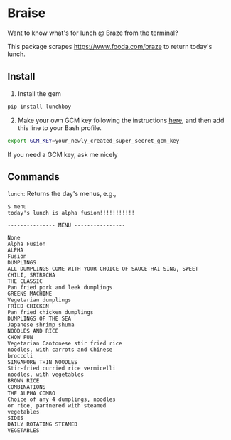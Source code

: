 # Braise

Want to know what's for lunch @ Braze from the terminal?

This package scrapes https://www.fooda.com/braze to return today's lunch.

## Install

1. Install the gem

```bash
pip install lunchboy
```

2. Make your own GCM key following the instructions [here](https://support.google.com/cloud/answer/6158862?hl=en), and then add this line to your Bash profile.

```bash
export GCM_KEY=your_newly_created_super_secret_gcm_key
```

If you need a GCM key, ask me nicely

## Commands

`lunch`: Returns the day's menus, e.g.,


```
$ menu
today's lunch is alpha fusion!!!!!!!!!!!

--------------- MENU ----------------

None
Alpha Fusion
ALPHA
Fusion
DUMPLINGS
ALL DUMPLINGS COME WITH YOUR CHOICE OF SAUCE-HAI SING, SWEET
CHILI, SRIRACHA
THE CLASSIC
Pan fried pork and leek dumplings
GREENS MACHINE
Vegetarian dumplings
FRIED CHICKEN
Pan fried chicken dumplings
DUMPLINGS OF THE SEA
Japanese shrimp shuma
NOODLES AND RICE
CHOW FUN
Vegetarian Cantonese stir fried rice
noodles, with carrots and Chinese
broccoli
SINGAPORE THIN NOODLES
Stir-fried curried rice vermicelli
noodles, with vegetables
BROWN RICE
COMBINATIONS
THE ALPHA COMBO
Choice of any 4 dumplings, noodles
or rice, partnered with steamed
vegetables
SIDES
DAILY ROTATING STEAMED
VEGETABLES
```
